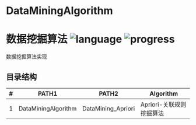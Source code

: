 # DataMiningAlgorithm

# 数据挖掘算法 ![language](https://img.shields.io/badge/language-python-green.svg) ![progress](https://img.shields.io/badge/progress-1%2FX-orange.svg)
数据挖掘算法实现


## 目录结构

| # | PATH1 | PATH2 | Algorithm |
|---|-------|-------|-----------|
1|DataMiningAlgorithm|DataMining_Apriori|Apriori-关联规则挖掘算法|


